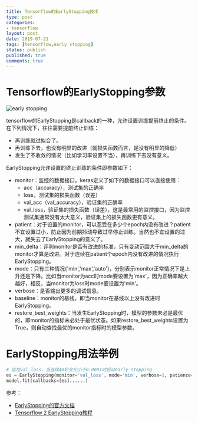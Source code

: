 ```yaml
---
title: Tensorflow的EarlyStopping技术
type: post
categories:
- tensorflow
layout: post
date: 2019-07-21
tags: [tensorflow,early stopping]
status: publish
published: true
comments: true
---
```


# Tensorflow的EarlyStopping参数

![early stopping](https://raw.githubusercontent.com/subaochen/subaochen.github.io/master/images/tensorflow/earlystopping.jpg)

tensorflow的EarlyStopping是callback的一种，允许设置训练提前终止的条件。在下列情况下，往往需要提前终止训练：

* 再训练就过拟合了。
* 再训练下去，也没有明显的改进（就损失函数而言，是没有明显的降低）
* 发生了不收敛的情况（比如学习率设置不当），再训练下去没有意义。

EarlyStopping允许设置的终止训练的条件即参数如下：

* monitor：监控的数据接口。keras定义了如下的数据接口可以直接使用：
  * acc（accuracy），测试集的正确率
  * loss，测试集的损失函数（误差）
  * val_acc（val_accuracy），验证集的正确率
  * val_loss，验证集的损失函数（误差），这是最常用的监控接口，因为监控测试集通常没有太大意义，验证集上的损失函数更有意义。
* patient：对于设置的monitor，可以忍受在多少个epoch内没有改进？patient不宜设置过小，防止因为前期抖动导致过早停止训练。当然也不宜设置的过大，就失去了EarlyStopping的意义了。
* min_delta：评判monitor是否有改进的标准，只有变动范围大于min_delta的monitor才算是改进。对于连续在patient个epoch内没有改进的情况执行EarlyStopping。
* mode：只有三种情况{'min','max','auto'}，分别表示monitor正常情况下是上升还是下降。比如当monitor为acc时mode要设置为'max'，因为正确率越大越好，相反，当monitor为loss时mode要设置为'min'。
* verbose：是否输出更多的调试信息。
* baseline：monitor的基线，即当monitor在基线以上没有改进时EarlyStopping。
* restore_best_weights：当发生EarlyStopping时，模型的参数未必是最优的，即monitor的指标未必处于最优状态。如果restore_best_weights设置为True，则自动查找最优的monitor指标时的模型参数。

# EarlyStopping用法举例

```python
# 监控val_loss，当连续40轮变化小于0.0001时启动early stopping
es = EarlyStopping(monitor='val_loss', mode='min', verbose=1, patience=40, min_delta=0.0001)
model.fit(callbacks=[es]......)
```

参考：

* [EarlyStopping的官方文档](https://www.tensorflow.org/api_docs/python/tf/keras/callbacks/EarlyStopping)
* [Tensorflow 2 EarlyStopping教程](https://lambdalabs.com/blog/tensorflow-2-0-tutorial-04-early-stopping/)

